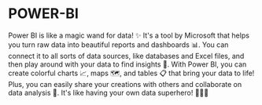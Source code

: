 # POWER-BI
Power BI is like a magic wand for data! ✨ It's a tool by Microsoft that helps you turn raw data into beautiful reports and dashboards 📊. You can connect it to all sorts of data sources, like databases and Excel files, and then play around with your data to find insights 🧐. With Power BI, you can create colorful charts 📈, maps 🗺️, and tables 📋 that bring your data to life! Plus, you can easily share your creations with others and collaborate on data analysis 👥. It's like having your own data superhero! 💪🦸‍♂️
